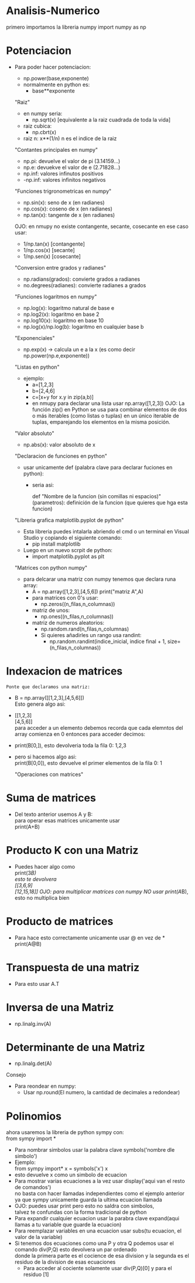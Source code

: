 #   Analisis-Numerico

primero importamos la libreria numpy
import numpy as np

#   Potenciacion
- Para poder hacer potenciacion:
    - np.power(base,exponente)
    - normalmente en python es:
        - base**exponente

    "Raiz"
    - en numpy seria:
        - np.sqrt(x) [equivalente a la raiz cuadrada de toda la vida]
    - raiz cubica:
        - np.cbrt(x)
    - raiz n:
    x**(1/n) n es el indice de la raiz

    "Contantes principales en numpy"
    - np.pi: devuelve el valor de pi (3.14159...)
    - np.e: devuekve el valor de e (2.71828...)
    - np.inf: valores infinutos positivos
    - -np.inf: valores infinitos negativos

    "Funciones trigronometricas en numpy"
    - np.sin(x): seno de x (en radianes)
    - np.cos(x): coseno de x (en radianes)
    - np.tan(x): tangente de x (en radianes)

    OJO: en nmupy no existe contangente, secante, cosecante
    en ese caso usar:
    - 1/np.tan(x) [contangente]
    - 1/np.cos(x) [secante]
    - 1/np.sen(x) [cosecante] 

    "Conversion entre grados y radianes"
    - np.radians(grados): convierte grados a radianes
    - no.degrees(radianes): convierte radianes a grados

    "Funciones logaritmos en numpy"
    - np.log(x): logaritmo natural de base e
    - np.log2(x): logaritmo en base 2
    - np.log10(x): logaritmo en base 10
    - np.log(x)/np.log(b): logaritmo en cualquier base b

    "Exponenciales"
    - np.exp(x) -> calcula un e a la x (es como decir np.power(np.e,exponente))

    "Listas en python"
    - ejemplo:
        - a=[1,2,3]
        - b=[2,4,6]
        - c=[x+y for x.y in zip(a,b)]
        - en nmupy para declarar una lista usar np.array([1,2,3]) 
        OJO:
        La función zip() en Python se usa para combinar elementos de dos o más iterables 
        (como listas o tuplas) en un único iterable de tuplas, emparejando los elementos en la misma posición.

    "Valor absoluto"
    - np.abs(x): valor absoluto de x

    "Declaracion de funciones en python"
    -   usar unicamente def (palabra clave para declarar fuciones en python):
        - seria asi:

            def "Nombre de la funcion (sin comillas ni espacios)"(parametros):
                definición de la funcion (que quieres que hga esta funcion)

    "Libreria grafica matplotlib.pyplot de python"
    -   Esta libreria puedes intalarla abriendo el cmd o un terminal en Visual Studio y copiando el siguiente comando:
        -   pip install matplotlib
    -   Luego en un nuevo scrpit de python:
        -   import matplotlib.pyplot as plt

    "Matrices con python numpy"
    -   para delcarar una matriz con numpy tenemos que declara runa array:
        -   A = np.array([1,2,3],[4,5,6])
            print("matriz A",A)
        -   para matrices con 0's usar:
            -   np.zeros((n_filas,n_columnas))
        -   matriz de unos:
            -   np.ones((n_filas,n_columnas))
        - matriz de numeros aleatorios:
            -   np.random.rand(n_filas,n_columnas)
            -   Si quieres añadirles un rango usa randint:
                -   np.random.randint(indice_inicial, indice final + 1, size=(n_filas,n_columnas))
    
#   Indexacion de matrices
    Ponte que declaramos una matriz:
-   B = np.array([[1,2,3],[4,5,6]]) <br>
    Esto genera algo asi:
-   [[1,2,3]<br>[4,5,6]]<br>
    para acceder a un elemento debemos recorda que cada elemntos del array comienza en 0
    entonces para acceder decimos:
-   print(B[0,]), esto devolveria toda la fila 0: 1,2,3
-   pero si hacemos algo asi: <br>
    print(B[0,0]), esto devuelve el primer elementos de la fila 0: 1

    "Operaciones con matrices"<br>
#   Suma de matrices
-   Del texto anterior usemos A y B:<br>
    para operar esas matrices unicamente usar <br>
    print(A+B) 
#   Producto K con una Matriz
-   Puedes hacer algo como <br>
    print(3*B)<br>
    esto te devolvera <br>
    [[3,6,9]<br>
    [12,15,18]]
    OJO: para multiplicar matrices con numpy NO usar print(A*B), esto no multiplica bien
#   Producto de matrices
-   Para hace esto correctamente unicamente usar @ en vez de * <br>
    print(A@B)
#   Transpuesta de una matriz
-   Para esto usar A.T
#   Inversa de una Matriz
-   np.linalg.inv(A)
#   Determinante de una Matriz
-   np.linalg.det(A)

Consejo <br>
-   Para reondear en numpy:
    -   Usar np.round(El numero, la cantidad de decimales a redondear)

#   Polinomios
ahora usaremos la libreria de python sympy con: <br>
from sympy import *
-   Para nombrar simbolos usar la palabra clave symbols('nombre dle simbolo')
-   Ejemplo: <br>
    from sympy import*
    x = symbols('x')
    x
-   esto devuelve x como un simbolo de ecuacion
-   Para mostrar varias ecuaciones a la vez usar display('aqui van el resto de comandos') <br>
    no basta con hacer llamadas independientes como el ejemplo anterior <br>
    ya que sympy unicamente guarda la ultima ecuacion llamada
-   OJO: puedes usar print pero esto no saldra con simbolos,<br> 
    talvez te confundas con la forma tradicional de python
-   Para expandir cualquier ecuacion usar la parabra clave expand(aqui llamas a tu variable que guarde la ecuacion)
-   Para reemplazar variables en una ecuacion usar subs(tu ecuacion, el valor de la variable)
-   Si tenemos dos ecuaciones como una P y otra Q podemos usar el comando div(P,Q) esto devolvera un par ordenado <br>
    donde la primera parte es el cocience de esa division y la segunda es el residuo de la division de esas ecuaciones
    -   Para acceder al cociente solamente usar div(P,Q)[0] y para el residuo [1]